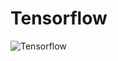 # Tensorflow


![Tensorflow](https://user-images.githubusercontent.com/85587286/186533664-5411787c-a79a-4d81-a7d1-17582dc05db8.gif)

